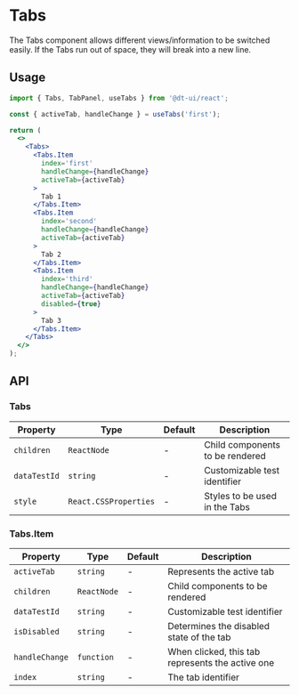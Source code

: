 # Tabs

The Tabs component allows different views/information to be switched easily.
If the Tabs run out of space, they will break into a new line.

## Usage

```jsx
import { Tabs, TabPanel, useTabs } from '@dt-ui/react';

const { activeTab, handleChange } = useTabs('first');

return (
  <>
    <Tabs>
      <Tabs.Item
        index='first'
        handleChange={handleChange}
        activeTab={activeTab}
      >
        Tab 1
      </Tabs.Item>
      <Tabs.Item
        index='second'
        handleChange={handleChange}
        activeTab={activeTab}
      >
        Tab 2
      </Tabs.Item>
      <Tabs.Item
        index='third'
        handleChange={handleChange}
        activeTab={activeTab}
        disabled={true}
      >
        Tab 3
      </Tabs.Item>
    </Tabs>
  </>
);
```

## API

### Tabs

| Property     | Type                  | Default | Description                     |
| ------------ | --------------------- | ------- | ------------------------------- |
| `children`   | `ReactNode`           | -       | Child components to be rendered |
| `dataTestId` | `string`              | -       | Customizable test identifier    |
| `style`      | `React.CSSProperties` | -       | Styles to be used in the Tabs   |

### Tabs.Item

| Property       | Type        | Default | Description                                      |
| -------------- | ----------- | ------- | ------------------------------------------------ |
| `activeTab`    | `string`    | -       | Represents the active tab                        |
| `children`     | `ReactNode` | -       | Child components to be rendered                  |
| `dataTestId`   | `string`    | -       | Customizable test identifier                     |
| `isDisabled`   | `string`    | -       | Determines the disabled state of the tab         |
| `handleChange` | `function`  | -       | When clicked, this tab represents the active one |
| `index`        | `string`    | -       | The tab identifier                               |
